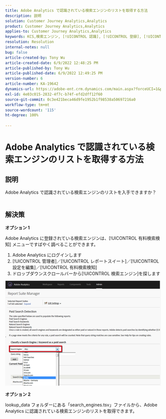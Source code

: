 ```yaml
---
title: Adobe Analytics で認識されている検索エンジンのリストを取得する方法
description: 説明
solution: Customer Journey Analytics,Analytics
product: Customer Journey Analytics,Analytics
applies-to: Customer Journey Analytics,Analytics
keywords: KCS,検索エンジン, [!UICONTROL 認識], [!UICONTROL 登録], [!UICONTROL リスト], Adobe Analytics
resolution: Resolution
internal-notes: null
bug: false
article-created-by: Tony Wu
article-created-date: 6/9/2022 12:48:25 PM
article-published-by: Tony Wu
article-published-date: 6/9/2022 12:49:25 PM
version-number: 6
article-number: KA-19642
dynamics-url: https://adobe-ent.crm.dynamics.com/main.aspx?forceUCI=1&pagetype=entityrecord&etn=knowledgearticle&id=6c2d5c72-f2e7-ec11-bb3c-000d3a3b1c99
exl-id: 4e03c015-2832-4f7c-b74f-efd2dff12f60
source-git-commit: 0c3e421beca46d9fe1952b1f98538a50697216a0
workflow-type: tm+mt
source-wordcount: '115'
ht-degree: 100%

---
```


# Adobe Analytics で認識されている検索エンジンのリストを取得する方法

## 説明

Adobe Analytics で認識されている検索エンジンのリストを入手できますか？<br> 

## 解決策


<b>オプション 1</b>

Adobe Analytics に登録されている検索エンジンは、[!UICONTROL 有料検索検知] メニューですばやく調べることができます。

1. Adobe Analytics にログインします
2. [!UICONTROL 管理者]／[!UICONTROL レポートスイート]／[!UICONTROL 設定を編集]／[!UICONTROL 有料検索検知]
3. ドロップダウンスクロールバーから[!UICONTROL 検索エンジン]を探します


![](assets/d35acf7a-a0e7-ec11-bb3c-000d3a3bd25c.png)

<b>オプション 2</b>

lookup_data フォルダーにある「search_engines.tsv」ファイルから、Adobe Analytics に認識されている検索エンジンのリストを取得できます。

